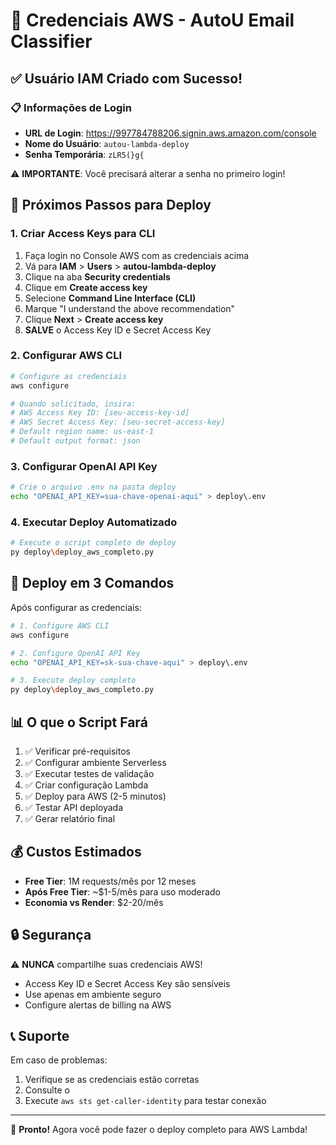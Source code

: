 # 🔐 Credenciais AWS - AutoU Email Classifier

## ✅ Usuário IAM Criado com Sucesso!

### 📋 Informações de Login
- **URL de Login**: https://997784788206.signin.aws.amazon.com/console
- **Nome do Usuário**: `autou-lambda-deploy`
- **Senha Temporária**: `zLR5(}g{`

⚠️ **IMPORTANTE**: Você precisará alterar a senha no primeiro login!

## 🔑 Próximos Passos para Deploy

### 1. Criar Access Keys para CLI
1. Faça login no Console AWS com as credenciais acima
2. Vá para **IAM** > **Users** > **autou-lambda-deploy**
3. Clique na aba **Security credentials**
4. Clique em **Create access key**
5. Selecione **Command Line Interface (CLI)**
6. Marque "I understand the above recommendation"
7. Clique **Next** > **Create access key**
8. **SALVE** o Access Key ID e Secret Access Key

### 2. Configurar AWS CLI
```bash
# Configure as credenciais
aws configure

# Quando solicitado, insira:
# AWS Access Key ID: [seu-access-key-id]
# AWS Secret Access Key: [seu-secret-access-key]
# Default region name: us-east-1
# Default output format: json
```

### 3. Configurar OpenAI API Key
```bash
# Crie o arquivo .env na pasta deploy
echo "OPENAI_API_KEY=sua-chave-openai-aqui" > deploy\.env
```

### 4. Executar Deploy Automatizado
```bash
# Execute o script completo de deploy
py deploy\deploy_aws_completo.py
```

## 🚀 Deploy em 3 Comandos

Após configurar as credenciais:

```bash
# 1. Configure AWS CLI
aws configure

# 2. Configure OpenAI API Key
echo "OPENAI_API_KEY=sk-sua-chave-aqui" > deploy\.env

# 3. Execute deploy completo
py deploy\deploy_aws_completo.py
```

## 📊 O que o Script Fará

1. ✅ Verificar pré-requisitos
2. ✅ Configurar ambiente Serverless
3. ✅ Executar testes de validação
4. ✅ Criar configuração Lambda
5. ✅ Deploy para AWS (2-5 minutos)
6. ✅ Testar API deployada
7. ✅ Gerar relatório final

## 💰 Custos Estimados

- **Free Tier**: 1M requests/mês por 12 meses
- **Após Free Tier**: ~$1-5/mês para uso moderado
- **Economia vs Render**: $2-20/mês

## 🔒 Segurança

⚠️ **NUNCA** compartilhe suas credenciais AWS!
- Access Key ID e Secret Access Key são sensíveis
- Use apenas em ambiente seguro
- Configure alertas de billing na AWS

## 📞 Suporte

Em caso de problemas:
1. Verifique se as credenciais estão corretas
2. Consulte o <mcfile name="GUIA_COMPLETO_AWS.md" path="deploy/GUIA_COMPLETO_AWS.md"></mcfile>
3. Execute `aws sts get-caller-identity` para testar conexão

---

🎉 **Pronto!** Agora você pode fazer o deploy completo para AWS Lambda!